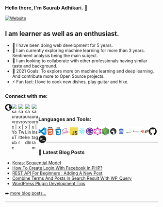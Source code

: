 ### Hello there, I'm Saurab Adhikari. 👋

[![Website](https://img.shields.io/website?label=saurabadhikari.com.np&style=for-the-badge&url=https://saurabadhikari.com.np&color=green)](https://saurabadhikari.com.np)
## I am learner as well as an enthusiast.

- 🔭 I have been doing web development for 5 years.
- 🌱 I am currently exploring machine learning for more than 3 years. Sentiment analysis being the main subject.
- 👯 I am looking to collaborate with other professionals having similar taste and background.
- 🥅 2021 Goals: To explore more on machine learning and deep learning. And contribute more to Open Source projects.
- ⚡ Fun fact: I love to cook new dishes, play guitar and hike.


### Connect with me:

[<img align="left" alt="saurabadhikari.com.np" width="22px" src="https://raw.githubusercontent.com/iconic/open-iconic/master/svg/globe.svg" />][website]
[<img align="left" alt="sauravrox | YouTube" width="22px" src="https://cdn.jsdelivr.net/npm/simple-icons@v3/icons/youtube.svg" />][youtube]
[<img align="left" alt="sauravrox | Twitter" width="22px" src="https://cdn.jsdelivr.net/npm/simple-icons@v3/icons/twitter.svg" />][twitter]
[<img align="left" alt="sauravrox | LinkedIn" width="22px" src="https://cdn.jsdelivr.net/npm/simple-icons@v3/icons/linkedin.svg" />][linkedin]
[<img align="left" alt="sauravrox | Instagram" width="22px" src="https://cdn.jsdelivr.net/npm/simple-icons@v3/icons/instagram.svg" />][instagram]

<br />

### Languages and Tools:

[<img align="left" alt="Visual Studio Code" width="26px" src="https://raw.githubusercontent.com/github/explore/80688e429a7d4ef2fca1e82350fe8e3517d3494d/topics/visual-studio-code/visual-studio-code.png" />][webdevplaylist]
[<img align="left" alt="HTML5" width="26px" src="https://raw.githubusercontent.com/github/explore/80688e429a7d4ef2fca1e82350fe8e3517d3494d/topics/html/html.png" />][webdevplaylist]
[<img align="left" alt="CSS3" width="26px" src="https://raw.githubusercontent.com/github/explore/80688e429a7d4ef2fca1e82350fe8e3517d3494d/topics/css/css.png" />][cssplaylist]
[<img align="left" alt="Sass" width="26px" src="https://raw.githubusercontent.com/github/explore/80688e429a7d4ef2fca1e82350fe8e3517d3494d/topics/sass/sass.png" />][cssplaylist]
[<img align="left" alt="JavaScript" width="26px" src="https://raw.githubusercontent.com/github/explore/80688e429a7d4ef2fca1e82350fe8e3517d3494d/topics/javascript/javascript.png" />][jsplaylist]
[<img align="left" alt="React" width="26px" src="https://raw.githubusercontent.com/github/explore/80688e429a7d4ef2fca1e82350fe8e3517d3494d/topics/react/react.png" />][reactplaylist]
[<img align="left" alt="Gatsby" width="26px" src="https://raw.githubusercontent.com/github/explore/e94815998e4e0713912fed477a1f346ec04c3da2/topics/gatsby/gatsby.png" />][webdevplaylist]
[<img align="left" alt="GraphQL" width="26px" src="https://raw.githubusercontent.com/github/explore/80688e429a7d4ef2fca1e82350fe8e3517d3494d/topics/graphql/graphql.png" />][webdevplaylist]
[<img align="left" alt="Node.js" width="26px" src="https://raw.githubusercontent.com/github/explore/80688e429a7d4ef2fca1e82350fe8e3517d3494d/topics/nodejs/nodejs.png" />][webdevplaylist]
[<img align="left" alt="Deno" width="26px" src="https://raw.githubusercontent.com/github/explore/361e2821e2dea67711cde99c9c40ed357061cf27/topics/deno/deno.png" />][webdevplaylist]
[<img align="left" alt="SQL" width="26px" src="https://raw.githubusercontent.com/github/explore/80688e429a7d4ef2fca1e82350fe8e3517d3494d/topics/sql/sql.png" />][webdevplaylist]
[<img align="left" alt="MySQL" width="26px" src="https://raw.githubusercontent.com/github/explore/80688e429a7d4ef2fca1e82350fe8e3517d3494d/topics/mysql/mysql.png" />][webdevplaylist]
[<img align="left" alt="MongoDB" width="26px" src="https://raw.githubusercontent.com/github/explore/80688e429a7d4ef2fca1e82350fe8e3517d3494d/topics/mongodb/mongodb.png" />][webdevplaylist]
[<img align="left" alt="Git" width="26px" src="https://raw.githubusercontent.com/github/explore/80688e429a7d4ef2fca1e82350fe8e3517d3494d/topics/git/git.png" />][webdevplaylist]
[<img align="left" alt="GitHub" width="26px" src="https://raw.githubusercontent.com/github/explore/78df643247d429f6cc873026c0622819ad797942/topics/github/github.png" />][webdevplaylist]
[<img align="left" alt="Terminal" width="26px" src="https://raw.githubusercontent.com/github/explore/80688e429a7d4ef2fca1e82350fe8e3517d3494d/topics/terminal/terminal.png" />][webdevplaylist]

<br />
<br />

---

### 📕 Latest Blog Posts

<!-- BLOG-POST-LIST:START -->
- [Keras: Sequential Model](https://saurabadhikari.com.np/keras-sequential-model/)
- [How To Create Login With Facebook In PHP?](https://saurabadhikari.com.np/how-to-create-login-with-facebook-in-php/)
- [REST API For Beginners : Adding A New Post](https://dev.to/codestackr/notion-youtube-a-powerful-combination-for-productivity-1def)
- [Combine Terms And Posts In Search Result With WP_Query](https://dev.to/codestackr/regular-expressions-regex-crash-course-248n)
- [WordPress Plugin Development Tips](https://saurabadhikari.com.np/wordpress-plugin-development-tips/)
<!-- BLOG-POST-LIST:END -->

➡️ [more blog posts...](https://saurabadhikari.com.np)

---
[website]: https://saurabadhikari.com.np/
[course]: https://www.saurabadhikari.com.np/
[twitter]: https://twitter.com/SaurabAdhikar15/
[youtube]: https://www.youtube.com/channel/UCgFqIAwvjiQBk7MLj1n7Bcw/
[instagram]: https://www.instagram.com/addsaurab/
[linkedin]: https://www.instagram.com/addsaurab/
[webdevplaylist]: https://www.saurabadhikari.com.np/
[jsplaylist]: https://www.saurabadhikari.com.np/
[cssplaylist]: https://www.saurabadhikari.com.np/
[reactplaylist]: https://www.saurabadhikari.com.np/
